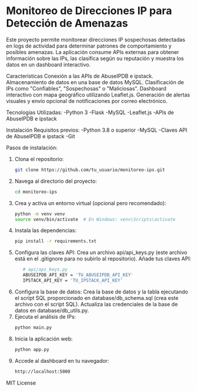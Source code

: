 # Monitoreo de Direcciones IP para Detección de Amenazas
Este proyecto permite monitorear direcciones IP sospechosas detectadas en logs de actividad para determinar patrones de comportamiento y posibles amenazas. La aplicación consume APIs externas para obtener información sobre las IPs, las clasifica según su reputación y muestra los datos en un dashboard interactivo.

Características
Conexión a las APIs de AbuseIPDB e ipstack.
Almacenamiento de datos en una base de datos MySQL.
Clasificación de IPs como "Confiables", "Sospechosas" o "Maliciosas".
Dashboard interactivo con mapa geográfico utilizando Leaflet.js.
Generación de alertas visuales y envío opcional de notificaciones por correo electrónico.

Tecnologías Utilizadas:
-Python 3
-Flask
-MySQL
-Leaflet.js
-APIs de AbuseIPDB e ipstack

Instalación
Requisitos previos:
-Python 3.8 o superior
-MySQL
-Claves API de AbuseIPDB e ipstack
-Git

Pasos de instalación:
1. Clona el repositorio:
   ```bash
   git clone https://github.com/tu_usuario/monitoreo-ips.git
2. Navega al directorio del proyecto:
    ```bash
    cd monitoreo-ips
3. Crea y activa un entorno virtual (opcional pero recomendado):
    ```bash
    python -m venv venv
    source venv/bin/activate  # En Windows: venv\Scripts\activate
4. Instala las dependencias:
   ```bash
   pip install -r requirements.txt
5. Configura las claves API:
 Crea un archivo api/api_keys.py (este archivo está en el .gitignore para no subirlo al repositorio).
 Añade tus claves API:
   ```bash
      # api/api_keys.py
      ABUSEIPDB_API_KEY = 'TU_ABUSEIPDB_API_KEY'
      IPSTACK_API_KEY = 'TU_IPSTACK_API_KEY'
6. Configura la base de datos:
 Crea la base de datos y la tabla ejecutando el script SQL proporcionado en database/db_schema.sql (crea este archivo con el 
 script SQL).
 Actualiza las credenciales de la base de datos en database/db_utils.py.
 7. Ejecuta el análisis de IPs:
    ```bash
    python main.py
8. Inicia la aplicación web:
    ```bash
   python app.py
9. Accede al dashboard en tu navegador:
    ```bash
    http://localhost:5000


MIT License
